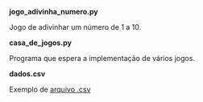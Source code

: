 

**jogo_adivinha_numero.py**

Jogo de adivinhar um número de 1 a 10.

**casa_de_jogos.py**

Programa que espera a implementação de vários jogos.

**dados.csv**

Exemplo de [arquivo .csv](https://pt.wikipedia.org/wiki/Comma-separated_values)